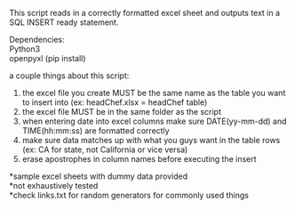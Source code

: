 This script reads in a correctly formatted excel sheet and outputs text in a SQL INSERT ready statement.

Dependencies:<br/>
Python3<br/>
openpyxl (pip install)<br/>


a couple things about this script:
1. the excel file you create MUST be the same name as the table you want to insert into (ex: headChef.xlsx = headChef table)
2. the excel file MUST be in the same folder as the script
3. when entering date into excel columns make sure DATE(yy-mm-dd) and TIME(hh:mm:ss) are formatted correctly 
4. make sure data matches up with what you guys want in the table rows (ex: CA for state, not California or vice versa)
5. erase apostrophes in column names before executing the insert

*sample excel sheets with dummy data provided<br/>
*not exhaustively tested<br/>
*check links.txt for random generators for commonly used things<br/>
